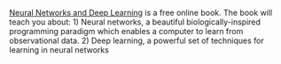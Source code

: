 [Neural Networks and Deep Learning](http://neuralnetworksanddeeplearning.com/index.html) is a free online book. The book will teach you about: 1) Neural networks, a beautiful biologically-inspired programming paradigm which enables a computer to learn from observational data. 2) Deep learning, a powerful set of techniques for learning in neural networks 
